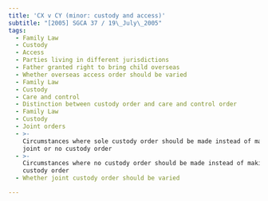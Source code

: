 ```yaml
---
title: 'CX v CY (minor: custody and access)'
subtitle: "[2005] SGCA 37 / 19\_July\_2005"
tags:
  - Family Law
  - Custody
  - Access
  - Parties living in different jurisdictions
  - Father granted right to bring child overseas
  - Whether overseas access order should be varied
  - Family Law
  - Custody
  - Care and control
  - Distinction between custody order and care and control order
  - Family Law
  - Custody
  - Joint orders
  - >-
    Circumstances where sole custody order should be made instead of making
    joint or no custody order
  - >-
    Circumstances where no custody order should be made instead of making joint
    custody order
  - Whether joint custody order should be varied

---
```


